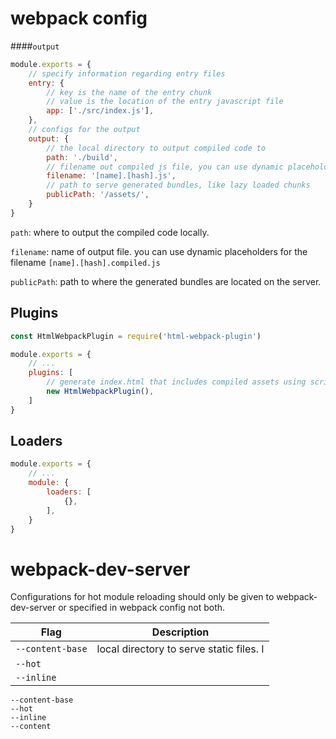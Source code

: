 # webpack config

####`output`

```js
module.exports = {
	// specify information regarding entry files
	entry: {
		// key is the name of the entry chunk
		// value is the location of the entry javascript file
		app: ['./src/index.js'],
	},
	// configs for the output
	output: {
		// the local directory to output compiled code to
		path: './build',
		// filename out compiled js file, you can use dynamic placeholders name=key of entry file
		filename: '[name].[hash].js',
		// path to serve generated bundles, like lazy loaded chunks
		publicPath: '/assets/',
	}
}
```

`path`: where to output the compiled code locally.

`filename`: name of output file. you can use dynamic placeholders for the filename `[name].[hash].compiled.js`

`publicPath`: path to where the generated bundles are located on the server.

## Plugins

```js
const HtmlWebpackPlugin = require('html-webpack-plugin')

module.exports = {
	// ...
	plugins: [
		// generate index.html that includes compiled assets using script/link tags
		new HtmlWebpackPlugin(),
	]
}
```

## Loaders

```js
module.exports = {
	// ...
	module: {
		loaders: [
			{},
		],
	}
}
```

# webpack-dev-server

Configurations for hot module reloading should only be given to webpack-dev-server or specified in webpack config not both.

Flag | Description
---|---
`--content-base` | local directory to serve static files. I
`--hot` |
`--inline` |

```
--content-base
--hot
--inline
--content
```